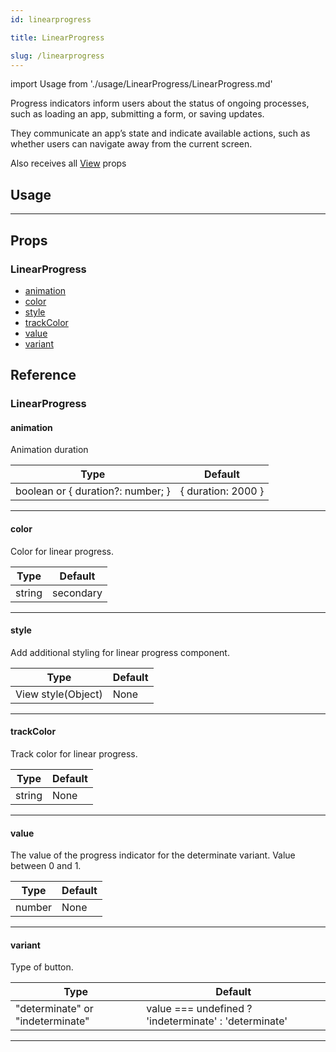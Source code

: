 ```yaml
---
id: linearprogress

title: LinearProgress

slug: /linearprogress
---
```


import Usage from './usage/LinearProgress/LinearProgress.md'

Progress indicators inform users about the status of ongoing processes, such as loading an app, submitting a form, or saving updates.

They communicate an app’s state and indicate available actions, such as whether users can navigate away from the current screen.

Also receives all [View](https://reactnative.dev/docs/view#props) props

## Usage

<Usage />

---

## Props

### LinearProgress

- [animation](#animation)
- [color](#color)
- [style](#style)
- [trackColor](#trackcolor)
- [value](#value)
- [variant](#variant)

## Reference

### LinearProgress

#### animation

Animation duration

| Type                              | Default            |
| --------------------------------- | ------------------ |
| boolean or { duration?: number; } | { duration: 2000 } |

---

#### color

Color for linear progress.

| Type   | Default   |
| ------ | --------- |
| string | secondary |

---

#### style

Add additional styling for linear progress component.

| Type               | Default |
| ------------------ | ------- |
| View style(Object) | None    |

---

#### trackColor

Track color for linear progress.

| Type   | Default |
| ------ | ------- |
| string | None    |

---

#### value

The value of the progress indicator for the determinate variant. Value between 0 and 1.

| Type   | Default |
| ------ | ------- |
| number | None    |

---

#### variant

Type of button.

| Type                             | Default                                               |
| -------------------------------- | ----------------------------------------------------- |
| "determinate" or "indeterminate" | value === undefined ? 'indeterminate' : 'determinate' |

---
